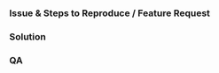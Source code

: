 ### Issue & Steps to Reproduce / Feature Request
[//]: <> (choose “resolves” “fixes” or “closes” and put link for the issue)

### Solution

### QA

[//]: # (Explain how you tested this PR)
